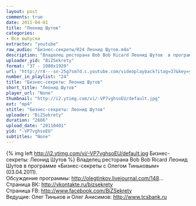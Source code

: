 ```yaml
---
layout: post
comments: true
date: 2011-04-01
title: "Леонид Шутов"
categories:
- Все выпуски
extractor: "youtube"
raw_audio: "Бизнес-секреты/024 Леонид Шутов.m4a"
description: "Владелец ресторана Bob Bob Ricard Леонид Шутов  в программе «Бизнес-секреты с Олегом Тиньковым» (03.04.2011).\nОбсуждение программы: http://olegtinkov.livejournal.com/148...\nСтраница ВК: http://vkontakte.ru/bizsekrety\nСтраница FB: http://www.facebook.com/BiZSekrety\nВедущие: Олег Тиньков и Олег Анисимов: http://www.tcsbank.ru"
uploader_yid: "BiZSekrety"
format: "37 - 1080x1920"
url: "http://r8---sn-25g7sm7d.c.youtube.com/videoplayback?itag=37&key=yt1&ip=92.255.182.31&sver=3&newshard=yes&ms=au&mv=m&source=youtube&mt=1362332234&ratebypass=yes&id=f953fbbe086ca045&expire=1362356437&upn=4pG81Lv6dPw&ipbits=8&fexp=906376%2C904825%2C914058%2C913804%2C920704%2C912806%2C902000%2C922403%2C922405%2C929901%2C913605%2C925006%2C906938%2C931202%2C908529%2C920201%2C930101%2C906834%2C913570%2C901451&cp=U0hVR1NQVF9IUUNONV9LSlhFOjdmWWlSS2syOFlY&sparams=cp%2Cid%2Cip%2Cipbits%2Citag%2Cratebypass%2Csource%2Cupn%2Cexpire&signature=23798FCDC16003653216D5974C9FD943A853C87A.30EB3DDC764F45F3E19B5D9BFA1D293A65CF42BB"
number_in_playlist: "24"
title: "Бизнес-секреты: Леонид Шутов"
short_title: "Леонид Шутов"
player_url: "None"
thumbnail: "http://i2.ytimg.com/vi/-VP7vghsoEU/default.jpg"
ext: "mp4"
stitle: "Бизнес-секреты: Леонид Шутов"
uploader: "BiZSekrety"
duration: "2686"
upload_date: "20110401"
yid: "-VP7vghsoEU"
subtitles: "None"
---
```


{% img left http://i2.ytimg.com/vi/-VP7vghsoEU/default.jpg Бизнес-секреты: Леонид Шутов %}
Владелец ресторана Bob Bob Ricard Леонид Шутов  в программе «Бизнес-секреты с Олегом Тиньковым» (03.04.2011).  
Обсуждение программы: http://olegtinkov.livejournal.com/148...  
Страница ВК: http://vkontakte.ru/bizsekrety  
Страница FB: http://www.facebook.com/BiZSekrety  
Ведущие: Олег Тиньков и Олег Анисимов: http://www.tcsbank.ru
